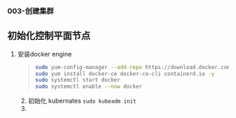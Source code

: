 ### 003-创建集群

## 初始化控制平面节点

1. 安装docker engine

   > ```bash
   > sudo yum-config-manager --add-repo https://download.docker.com/linux/centos/docker-ce.repo
   > sudo yum install docker-ce docker-ce-cli containerd.io -y
   > sudo systemctl start docker
   > sudo systemctl enable --now docker 
   > ```

	2. 初始化 kubernates `sudo kubeadm init`
	2. 